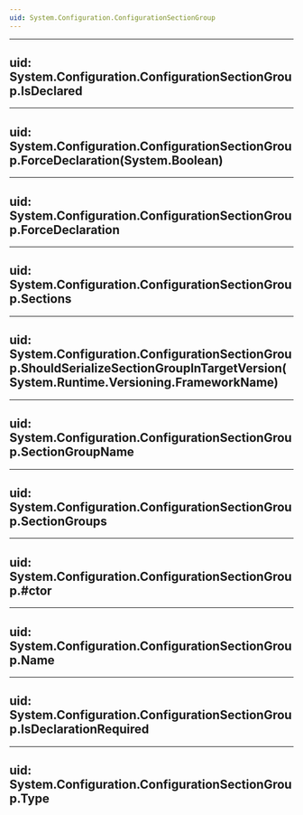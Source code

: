 ```yaml
---
uid: System.Configuration.ConfigurationSectionGroup
---
```


---
uid: System.Configuration.ConfigurationSectionGroup.IsDeclared
---

---
uid: System.Configuration.ConfigurationSectionGroup.ForceDeclaration(System.Boolean)
---

---
uid: System.Configuration.ConfigurationSectionGroup.ForceDeclaration
---

---
uid: System.Configuration.ConfigurationSectionGroup.Sections
---

---
uid: System.Configuration.ConfigurationSectionGroup.ShouldSerializeSectionGroupInTargetVersion(System.Runtime.Versioning.FrameworkName)
---

---
uid: System.Configuration.ConfigurationSectionGroup.SectionGroupName
---

---
uid: System.Configuration.ConfigurationSectionGroup.SectionGroups
---

---
uid: System.Configuration.ConfigurationSectionGroup.#ctor
---

---
uid: System.Configuration.ConfigurationSectionGroup.Name
---

---
uid: System.Configuration.ConfigurationSectionGroup.IsDeclarationRequired
---

---
uid: System.Configuration.ConfigurationSectionGroup.Type
---
